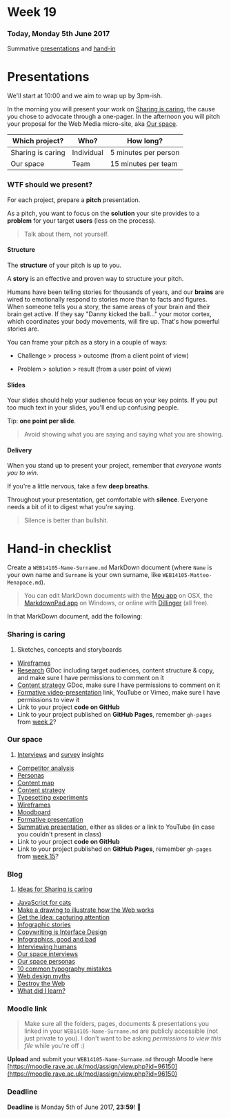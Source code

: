 # Week 19

### Today, Monday 5th June 2017

Summative [presentations](#presentations) and [hand-in](#hand-in-checklist)

<!-- Your [homework](#homework) and [blog](#blog)! -->


# Presentations

We'll start at 10:00 and we aim to wrap up by 3pm-ish. 

In the morning you will present your work on [Sharing is caring](../../projects/sharing-is-caring), the cause you chose to advocate through a one-pager. In the afternoon you will pitch your proposal for the Web Media micro-site, aka [Our space](../../projects/our-space).

Which project? | Who? | How long?
-------------- | ---- | ---------
Sharing is caring | Individual | 5 minutes per person
Our space | Team | 15 minutes per team

### WTF should we present?

For each project, prepare a **pitch** presentation.

As a pitch, you want to focus on the **solution** your site provides to a **problem** for your target **users** (less on the process).

> Talk about them, not yourself.

#### Structure

The **structure** of your pitch is up to you. 

A **story** is an effective and proven way to structure your pitch. 

Humans have been telling stories for thousands of years, and our **brains** are wired to emotionally respond to stories more than to facts and figures. When someone tells you a story, the same areas of your brain and their brain get active. If they say "Danny kicked the ball..." your motor cortex, which coordinates your body movements, will fire up. That's how powerful stories are.

You can frame your pitch as a story in a couple of ways:

* Challenge > process > outcome (from a client point of view)

* Problem > solution > result (from a user point of view)

#### Slides

Your slides should help your audience focus on your key points. If you put too much text in your slides, you'll end up confusing people.

Tip: **one point per slide**.

> Avoid showing what you are saying and saying what you are showing.	

#### Delivery

When you stand up to present your project, remember that *everyone wants you to win*.

If you're a little nervous, take a few **deep breaths**. 

Throughout your presentation, get comfortable with **silence**. Everyone needs a bit of it to digest what you're saying.

> Silence is better than bullshit.


# Hand-in checklist

Create a `WEB14105-Name-Surname.md` MarkDown document (where `Name` is your own name and `Surname` is your own surname, like `WEB14105-Matteo-Menapace.md`).

> You can edit MarkDown documents with the [Mou app](http://25.io/mou/) on OSX, the [MarkdownPad app](http://markdownpad.com/) on Windows, or online with [Dillinger](http://dillinger.io/) (all free).

In that MarkDown document, add the following:

### Sharing is caring

1. Sketches, concepts and storyboards
* [Wireframes](../04#your-turn)
* [Research](../05#sharing-is-caring-1) GDoc including target audiences, content structure & copy, and make sure I have permissions to comment on it
* [Content strategy](../07#sharing-is-caring) GDoc, make sure I have permissions to comment on it
* [Formative video-presentation](../10#make-a-video) link, YouTube or Vimeo, make sure I have permissions to view it
* Link to your project **code on GitHub**
* Link to your project published on **GitHub Pages**, remember `gh-pages` from [week 2](../02#publishing-on-github-pages)?

### Our space

1. [Interviews](../11#qualitative-research-1) and [survey](../11#quantitative-research-1) insights
* [Competitor analysis](../11#competitor-analysis)
* [Personas](../12#your-turn)
* [Content map](../12#content-map)
* [Content strategy](../12#copy)
* [Typesetting experiments](../13#your-turn-1)
* [Wireframes](../13#wireframes)
* [Moodboard](../13#moodboard)
* [Formative presentation](../15#formative-presentations)
* [Summative presentation](#presentations), either as slides or a link to YouTube (in case you couldn't present in class)
* Link to your project **code on GitHub**
* Link to your project published on **GitHub Pages**, remember `gh-pages` from [week 15](../15#workshop)?

### Blog

1. [Ideas for Sharing is caring](../01#blog)
* [JavaScript for cats](../02#blog)
* [Make a drawing to illustrate how the Web works](../03#blog)
* [Get the Idea: capturing attention](../04#blog)
* [Infographic stories](../05#blog)
* [Copywriting is Interface Design](../07#blog)
* [Infographics, good and bad](../08#blog)
* [Interviewing humans](../09#blog)
* [Our space interviews](../11#blog)
* [Our space personas](../12#blog)
* [10 common typography mistakes](../13#blog)
* [Web design myths](../14#blog)
* [Destroy the Web](../16#blog)
* [What did I learn?](https://github.com/RavensbourneWebMedia/Blogging/blob/master/what-did-I-learn.md)

### Moodle link

> Make sure all the folders, pages, documents & presentations you linked in your `WEB14105-Name-Surname.md` are publicly accessible (not just private to you). I don't want to be asking *permissions to view this file* while you're off :)

**Upload** and submit your `WEB14105-Name-Surname.md` through Moodle here [https://moodle.rave.ac.uk/mod/assign/view.php?id=96150](https://moodle.rave.ac.uk/mod/assign/view.php?id=96150)

### Deadline

**Deadline** is Monday 5th of June 2017, **23:59**! :high_heel:

